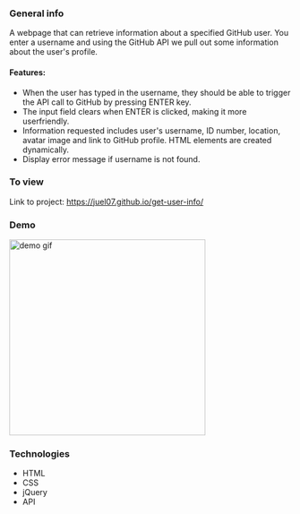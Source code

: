 ### General info

A webpage that can retrieve information about a specified GitHub user. You enter a username and using the GitHub API we pull out some information about the user's profile.

#### Features:
- When the user has typed in the username, they should be able to trigger the API call to GitHub by pressing ENTER key.
- The input field clears when ENTER is clicked, making it more userfriendly.
- Information requested includes user's username, ID number, location, avatar image and link to GitHub profile. HTML elements are created dynamically.
- Display error message if username is not found.

### To view

Link to project: https://juel07.github.io/get-user-info/

### Demo

<img src="" height="350px" alt="demo gif"/>

### Technologies

- HTML
- CSS
- jQuery
- API